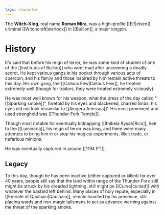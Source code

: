```yaml
---
tags: character
---
```

The **Witch-King**, real name **Roman Mira**, was a high-profile [[Elf|elven]] criminal [[Witchcraft|warlock]] in [[Bullion]], a major kingpin. 

# History
It's said that before his reign of terror, he was some kind of student of one of the [[Institutes of Bullion]] who went mad after uncovering a deadly secret.  He kept various gangs in his pocket through various acts of coercion, and his family and those inspired by him remain active threats to this day. His own gang, the [[Callous Few|Callous Few]], he treated extremely well (though for traitors, they were treated extremely viciously). 

He was most well known for his weapon, what the press of the day called "[[Sparking smoke]]", foretold by his eyes and blackened, charred limbs: his eyes did not look dissimilar to [[Aingeru Ariessus]]'.  His most prominent and used stronghold was [[Thunder-Fork Temple]].

Though most notable for eventually kidnapping [[Ithibela Rysae|Rico]], heir to the [[Luminaria]], his reign of terror was long, and there were many attempts to bring him in or stop his magical experiments, illicit trade, or nefarious minions. 

He was eventually captured in around [[1194 PT]].
## Legacy
To this day, though he has been inactive (either captured or killed) for over 40 years, people still say that the land within range of the Thunder-Fork still might be struck by his dreaded lightning, still might be [[Curse|cursed]] with whatever the bastard left behind. Many places of holy repute, especially in [[Emirate of Qaulhain|Qaulhain]], remain haunted by his presence, still placing wards and non-magic talismans to act as advance warning against the threat of the sparking smoke.